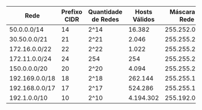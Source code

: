 | Rede | Prefixo CIDR | Quantidade de Redes | Hosts Válidos | Máscara de Rede | Início da Rede | Fim da Rede | Broadcast |
|---|---|---|---|---|---|---|---|
| 50.0.0.0/14 | 14 | 2^14 | 16.382 | 255.252.0.0 | 50.0.0.0 | 50.3.255.255 | 50.3.255.255 |
| 30.50.0.0/21 | 21 | 2^21 | 2.046 | 255.255.248.0 | 30.50.0.0 | 30.50.7.255 | 30.50.7.255 |
| 172.16.0.0/22 | 22 | 2^22 | 1.022 | 255.255.252.0 | 172.16.0.0 | 172.16.3.255 | 172.16.3.255 |
| 172.11.0.0/24 | 24 | 254 | 254 | 255.255.255.0 | 172.11.0.0 | 172.11.0.255 | 172.11.0.255 |
| 150.0.0.0/20 | 20 | 2^20 | 4.094 | 255.255.240.0 | 150.0.0.0 | 150.0.15.255 | 150.0.15.255 |
| 192.169.0.0/18 | 18 | 2^18 | 262.144 | 255.255.192.0 | 192.169.0.0 | 192.169.63.255 | 192.169.63.255 |
| 192.168.0.0/17 | 17 | 2^17 | 524.286 | 255.255.128.0 | 192.168.0.0 | 192.168.127.255 | 192.168.127.255 |
| 192.1.0.0/10 | 10 | 2^10 | 4.194.302 | 255.192.0.0 | 192.0.0.0 | 192.255.255.255 | 192.255.255.255 |

